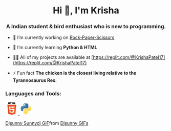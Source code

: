 <h1 align="center">Hi 👋, I'm Krisha</h1>
<h3 align="center">A Indian student & bird enthusiast who is new to programming.</h3>

- 🔭 I’m currently working on [Rock-Paper-Scissors](https://github.com/KrishaPatel17/Rock-Paper-Scissors)

- 🌱 I’m currently learning **Python & HTML**

- 👨‍💻 All of my projects are available at [https://replit.com/@KrishaPatel17](https://replit.com/@KrishaPatel17)

- ⚡ Fun fact **The chicken is the closest living relative to the Tyrannosaurus Rex.**
<p align="left">
</p>

<h3 align="left">Languages and Tools:</h3>
<p align="left"> <a href="https://www.w3.org/html/" target="_blank" rel="noreferrer"> <img src="https://raw.githubusercontent.com/devicons/devicon/master/icons/html5/html5-original-wordmark.svg" alt="html5" width="40" height="40"/> </a> <a href="https://www.python.org" target="_blank" rel="noreferrer"> <img src="https://raw.githubusercontent.com/devicons/devicon/master/icons/python/python-original.svg" alt="python" width="40" height="40"/> </a> </p>

<div class="tenor-gif-embed" data-postid="25954818" data-share-method="host" data-aspect-ratio="1" data-width="100%"><a href="https://tenor.com/view/djsunny-sunnydj-bird-vibing-budgie-dancing-gif-25954818">Djsunny Sunnydj GIF</a>from <a href="https://tenor.com/search/djsunny-gifs">Djsunny GIFs</a></div> <script type="text/javascript" async src="https://tenor.com/embed.js"></script>
